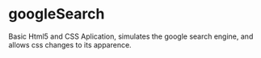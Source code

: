 # googleSearch

Basic Html5 and CSS Aplication, simulates the google search engine, and allows css changes to its apparence.
